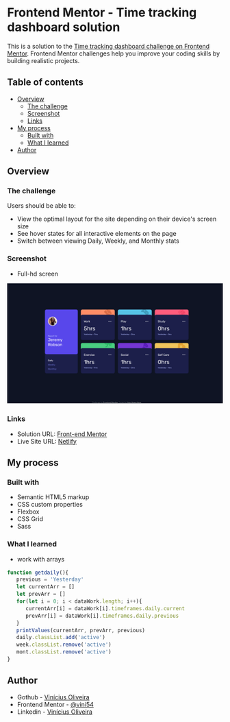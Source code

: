 # Frontend Mentor - Time tracking dashboard solution

This is a solution to the [Time tracking dashboard challenge on Frontend Mentor](https://www.frontendmentor.io/challenges/time-tracking-dashboard-UIQ7167Jw). Frontend Mentor challenges help you improve your coding skills by building realistic projects. 

## Table of contents

- [Overview](#overview)
  - [The challenge](#the-challenge)
  - [Screenshot](#screenshot)
  - [Links](#links)
- [My process](#my-process)
  - [Built with](#built-with)
  - [What I learned](#what-i-learned)
- [Author](#author)

## Overview

### The challenge

Users should be able to:

- View the optimal layout for the site depending on their device's screen size
- See hover states for all interactive elements on the page
- Switch between viewing Daily, Weekly, and Monthly stats

### Screenshot

- Full-hd screen

![](https://raw.githubusercontent.com/vini54/time-tracking-dashboard/main/screenshot/127.0.0.1_5500_index.html.png)

### Links

- Solution URL: [Front-end Mentor](https://www.frontendmentor.io/solutions/time-tracking-with-sass-and-js-WFd8PpOuH)
- Live Site URL: [Netlify](https://ecstatic-newton-4796dd.netlify.app/)

## My process

### Built with

- Semantic HTML5 markup
- CSS custom properties
- Flexbox
- CSS Grid
- Sass

### What I learned

- work with arrays

```js
function getdaily(){
   previous = 'Yesterday'
   let currentArr = []
   let prevArr = []
   for(let i = 0; i < dataWork.length; i++){
      currentArr[i] = dataWork[i].timeframes.daily.current
      prevArr[i] = dataWork[i].timeframes.daily.previous
   }
   printValues(currentArr, prevArr, previous)
   daily.classList.add('active')
   week.classList.remove('active')
   mont.classList.remove('active')
}
```


## Author

- Gothub - [Vinícius Oliveira](https://github.com/vini54)
- Frontend Mentor - [@vini54](https://www.frontendmentor.io/profile/vini54)
- Linkedin - [Vinícius Oliveira](https://www.linkedin.com/in/vin%C3%ADcius-oliveira-b3480a218/)
